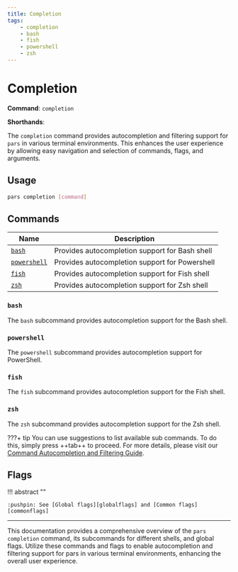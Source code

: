 ```yaml
---
title: Completion
tags:
    - completion
    - bash
    - fish
    - powershell
    - zsh
---
```

# Completion

**Command**: `completion`

**Shorthands**: 


The `completion` command provides autocompletion and filtering support for `pars` in various terminal environments. This enhances the user experience by allowing easy navigation and selection of commands, flags, and arguments.


## Usage
``` {.sh linenums="0" .no-copy}
pars completion [command]
```


## Commands

| Name    | Description |
|---------|-------------|
| [`bash`][completion_bash_command]                 | Provides autocompletion support for Bash shell |
| [`powershell`][completion_powershell_command]     | Provides autocompletion support for Powershell |
| [`fish`][completion_fish_command]                 | Provides autocompletion support for Fish shell |
| [`zsh`][completion_zsh_command]                   | Provides autocompletion support for Zsh shell |

### `bash`
The `bash` subcommand provides autocompletion support for the Bash shell.


### `powershell`
The `powershell` subcommand provides autocompletion support for PowerShell.


### `fish`
The `fish` subcommand provides autocompletion support for the Fish shell.


### `zsh`
The `zsh` subcommand provides autocompletion support for the Zsh shell.



???+ tip
    You can use suggestions to list available sub commands. To do this, simply press ++tab++ to proceed. For more details, please visit our [Command Autocompletion and Filtering Guide](../../advanced-usage/autocompletion-and-filtering/commands.md).




## Flags

!!! abstract ""

    :pushpin: See [Global flags][globalflags] and [Common flags][commonflags]


-----
This documentation provides a comprehensive overview of the `pars completion` command, its subcommands for different shells, and global flags. Utilize these commands and flags to enable autocompletion and filtering support for pars in various terminal environments, enhancing the overall user experience.

<!-- Additional links -->
[completion_bash_command]: bash.md
[completion_fish_command]: fish.md
[completion_powershell_command]: powershell.md
[completion_zsh_command]: zsh.md
[globalflags]: ../index.md#global-flags
[commonflags]: ../index.md#common-flags